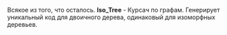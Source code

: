 Всякое из того, что осталось.
<b>Iso_Tree</b> - Курсач по графам. Генерирует уникальный код для двоичного дерева, одинаковый для изоморфных деревьев.<br/>
